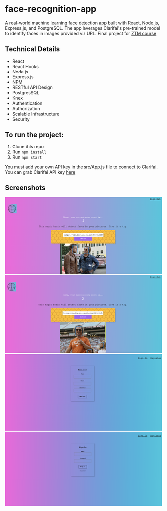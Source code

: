 # face-recognition-app

A real-world machine learning face detection app built with React, Node.js, Express.js, and PostgreSQL. The app leverages Clarifai's pre-trained model to identify faces in images provided via URL.
Final project for [ZTM course](https://academy.zerotomastery.io/courses/enrolled/697434)

## Technical Details

- React
- React Hooks
- Node.js
- Express.js
- NPM
- RESTful API Design
- PostgresSQL
- Knex
- Authentication
- Authorization
- Scalable Infrastructure
- Security

## To run the project:

1. Clone this repo
2. Run `npm install`
3. Run `npm start`

You must add your own API key in the src/App.js file to connect to Clarifai.
You can grab Clarifai API key [here](https://www.clarifai.com/)


## Screenshots

![Screen 1](https://github.com/IlonaZaika/face-recognition-app/blob/main/screanshots/Screenshot%202024-11-28%20at%2010.06.25.png)
![Screen 1](https://github.com/IlonaZaika/face-recognition-app/blob/main/screanshots/Screenshot%202024-11-28%20at%2010.07.37.png)
![Register](https://github.com/IlonaZaika/face-recognition-app/blob/main/screanshots/Screenshot%202024-11-28%20at%2010.07.54.png)
![Sign in](https://github.com/IlonaZaika/face-recognition-app/blob/main/screanshots/Screenshot%202024-11-28%20at%2010.08.03.png)


